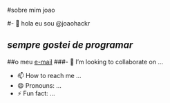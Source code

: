 #sobre mim joao

#- 👋  hola eu sou @joaohackr
## *sempre gostei de programar*
##o meu [e-mail](joao.soua.medeiros@escola.pr.gov.br)
###- 💞️ I’m looking to collaborate on ...
- 📫 How to reach me ...
- 😄 Pronouns: ...
- ⚡ Fun fact: ...

<!---
joaohackr/joaohackr is a ✨ special ✨ repository because its `README.md` (this file) appears on your GitHub profile.
You can click the Preview link to take a look at your changes.
--->
